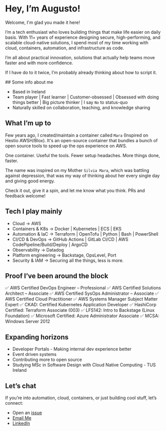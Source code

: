 # Hey, I’m Augusto!

Welcome, I'm glad you made it here!

I’m a tech enthusiast who loves building things that make life easier on daily basis. With 11+ years of experience designing secure, high-performing, and scalable cloud-native solutions, I spend most of my time working with cloud, containers, automation, and infrastructure as code.

I’m all about practical innovation, solutions that actually help teams move faster and with more confidence.

If I have do to it twice, I’m probably already thinking about how to script it.

## Some info about me
- Based in Ireland
- Team player | Fast learner | Customer-obsessed | Obsessed with doing things better | Big picture thinker | I say `No` to status-quo
- Naturally skilled on collaboration, teaching, and knowledge sharing

## What I’m up to
Few years ago, I created/maintain a container called `Mara` (Inspired on Hestio AWSH/Blox). It's an open-source container that bundles a bunch of open source tools to speed up the ops experience on AWS.

One container. Useful the tools. Fewer setup headaches. More things done, faster.

The name was inspired on my Mother `Silvia Mara`, which was battling against depression, that was my way of thinking about her every single day and giving good energy.

Check it out, give it a spin, and let me know what you think. PRs and feedback welcome!

## Tech I play mainly
* Cloud → AWS
* Containers & K8s → Docker | Kubernetes | ECS | EKS
* Automation & IaC → Terraform | OpenTofu | Python | Bash | PowerShell
* CI/CD & DevOps → GitHub Actions | GitLab CI/CD | AWS CodePipeline/Build/Deploy | ArgoCD
* Observability → Datadog
* Platform engineering → Backstage, OpsLevel, Port
* Security & IAM → Securing all the things, less is more.

## Proof I’ve been around the block
✅ AWS Certified DevOps Engineer – Professional
✅ AWS Certified Solutions Architect – Associate
✅ AWS Certified SysOps Administrator – Associate
✅ AWS Certified Cloud Practitioner
✅ AWS Systems Manager Subject Matter Expert
✅ CKAD: Certified Kubernetes Application Developer
✅ HashiCorp Certified: Terraform Associate (003)
✅ LFS142: Intro to Backstage (Linux Foundation)
✅ Microsoft Certified: Azure Administrator Associate
✅ MCSA: Windows Server 2012

##  Expanding horizons
* Developer Portals - Making internal dev experience better
* Event driven systems
* Contributing more to open source
* Studying MSc in Software Design with Cloud Native Computing - TUS Ireland

## Let’s chat
If you’re into automation, cloud, containers, or just building cool stuff, let’s connect:

- Open an [issue](https://github.com/alcocuzzi/alcocuzzi/issues)
- [Email Me](mailto:alcocuzzi@gmail.com)
- [LinkedIn](https://www.linkedin.com/in/alcocuzzi)
